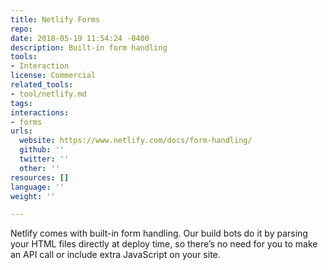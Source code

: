 ```yaml
---
title: Netlify Forms
repo: 
date: 2018-05-19 11:54:24 -0400
description: Built-in form handling
tools:
- Interaction
license: Commercial
related_tools:
- tool/netlify.md
tags:
interactions:
- forms
urls:
  website: https://www.netlify.com/docs/form-handling/
  github: ''
  twitter: ''
  other: ''
resources: []
language: ''
weight: ''

---
```

Netlify comes with built-in form handling. Our build bots do it by parsing your HTML files directly at deploy time, so there’s no need for you to make an API call or include extra JavaScript on your site.